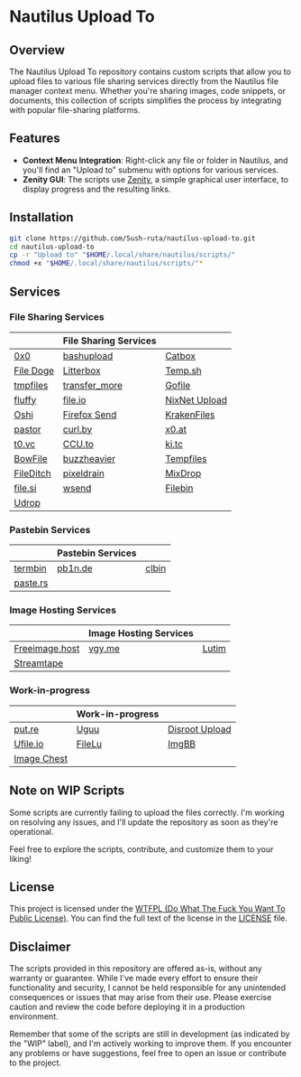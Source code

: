 Nautilus Upload To
==================

Overview
--------

The Nautilus Upload To repository contains custom scripts that allow you to upload files to various file sharing services directly from the Nautilus file manager context menu. Whether you're sharing images, code snippets, or documents, this collection of scripts simplifies the process by integrating with popular file-sharing platforms.

Features
--------

-   **Context Menu Integration**: Right-click any file or folder in Nautilus, and you'll find an "Upload to" submenu with options for various services.
-   **Zenity GUI**: The scripts use [Zenity](https://help.gnome.org/users/zenity/stable/), a simple graphical user interface, to display progress and the resulting links.

Installation
------------

```bash
git clone https://github.com/Sush-ruta/nautilus-upload-to.git
cd nautilus-upload-to
cp -r "Upload to" "$HOME/.local/share/nautilus/scripts/"
chmod +x "$HOME/.local/share/nautilus/scripts/"*
```

Services
--------

### File Sharing Services
|                                     | File Sharing Services                      |                                              |
| ----------------------------------- | ------------------------------------------ | -------------------------------------------- |
| [0x0](https://0x0.st/)              | [bashupload](https://bashupload.com/)      | [Catbox](https://catbox.moe/)                |
| [File Doge](https://filedoge.com/)  | [Litterbox](https://litterbox.catbox.moe/) | [Temp.sh](http://Temp.sh)                    |
| [tmpfiles](https://tmpfiles.org/)   | [transfer_more](https://up.sceptique.eu/)  | [Gofile](https://gofile.io/)                 |
| [fluffy](https://fluffy.cc/)        | [file.io](http://file.io)                  | [NixNet Upload](https://up.nixnet.services/) |
| [Oshi](https://oshi.at/)            | [Firefox Send](https://send.vis.ee/)       | [KrakenFiles](https://krakenfiles.com/)      |
| [pastor](https://c-v.sh/)           | [curl.by](http://curl.by)                  | [x0.at](http://x0.at)                        |
| [t0.vc](http://t0.vc)               | [CCU.to](http://CCU.to)                    | [ki.tc](http://ki.tc)                        |
| [BowFile](https://bowfile.com/)     | [buzzheavier](https://buzzheavier.com/)    | [Tempfiles](https://tempfiles.ninja/)        |
| [FileDitch](https://fileditch.com/) | [pixeldrain](https://pixeldrain.com/)      | [MixDrop](https://mixdrop.ag/)               |
| [file.si](https://file.si/)         | [wsend](https://wsend.net/)                | [Filebin](https://filebin.net/)              |
| [Udrop](https://www.udrop.com/)     |                                            |                                              |

### Pastebin Services
|                                 | Pastebin Services         |                             |
| ------------------------------- | ------------------------- | --------------------------- |
| [termbin](https://termbin.com/) | [pb1n.de](http://pb1n.de) | [clbin](https://clbin.com/) |
| [paste.rs](http://paste.rs)     |                           |                             |

### Image Hosting Services
|                                         | Image Hosting Services  |                                        |
| --------------------------------------- | ----------------------- | -------------------------------------- |
| [Freeimage.host](http://Freeimage.host) | [vgy.me](http://vgy.me) | [Lutim](https://lutim.ggc-project.de/) |
| [Streamtape](https://streamtape.com/)   |                         |                                        |

### Work-in-progress
|                                      | Work-in-progress              |                                               |
| ------------------------------------ | ----------------------------- | --------------------------------------------- |
| [put.re](http://put.re)              | [Uguu](https://uguu.se/)      | [Disroot Upload](https://upload.disroot.org/) |
| [Ufile.io](https://ufile.io/)        | [FileLu](https://filelu.com/) | [ImgBB](https://imgbb.com/)                   |
| [Image Chest](https://imgchest.com/) |                               |                                               |

Note on WIP Scripts
-------------------

Some scripts are currently failing to upload the files correctly. I'm working on resolving any issues, and I'll update the repository as soon as they're operational.

Feel free to explore the scripts, contribute, and customize them to your liking!

License
-------

This project is licensed under the [WTFPL (Do What The Fuck You Want To Public License)](https://github.com/Sush-ruta/custom-desktop/blob/main/LICENSE). You can find the full text of the license in the [LICENSE](LICENSE) file.

Disclaimer
----------

The scripts provided in this repository are offered as-is, without any warranty or guarantee. While I've made every effort to ensure their functionality and security, I cannot be held responsible for any unintended consequences or issues that may arise from their use. Please exercise caution and review the code before deploying it in a production environment.

Remember that some of the scripts are still in development (as indicated by the "WIP" label), and I'm actively working to improve them. If you encounter any problems or have suggestions, feel free to open an issue or contribute to the project.
